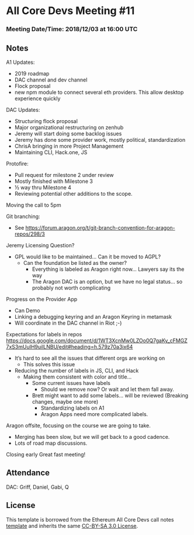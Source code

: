 # All Core Devs Meeting #11
### Meeting Date/Time: 2018/12/03 at 16:00 UTC

## Notes
A1 Updates:
- 2019 roadmap
- DAC channel and dev channel
- Flock proposal
- new npm module to connect several eth providers. This allow desktop experience quickly

DAC Updates:
- Structuring flock proposal
- Major organizational restructuring on zenhub
- Jeremy will start doing some backlog issues
- Jeremy has done some provider work, mostly political, standardization
- ChrisA bringing in more Project Management 
- Maintaining CLI, Hack.one, JS

Protofire:
- Pull request for milestone 2 under review
- Mostly finished with Milestone 3 
- ½ way thru Milestone 4
- Reviewing potential other additions to the scope.

Moving the call to 5pm

Git branching:
- See https://forum.aragon.org/t/git-branch-convention-for-aragon-repos/298/3

Jeremy Licensing Question?
- GPL would like to be maintained… Can it be moved to AGPL?
  - Can the foundation be listed as the owner? 
    - Everything is labeled as Aragon right now… Lawyers say its the way
    - The Aragon DAC is an option, but we have no legal status… so probably not worth complicating

Progress on the Provider App
- Can Demo
- Linking a debugging keyring and an Aragon Keyring in metamask
- Will coordinate in the DAC channel in Riot ;-)

Expectations for labels in repos https://docs.google.com/document/d/1WT3XcnMw0LZOo0Q7gaKy_cFMGZ7xS3mUuIH9uilLNBU/edit#heading=h.579z70a3ix64 
- It’s hard to see all the issues that different orgs are working on
  - This solves this issue
- Reducing the number of labels in JS, CLI, and Hack
  - Making them consistent with color and title…
    - Some current issues have labels 
      - Should we remove now? Or wait and let them fall away.
    - Brett might want to add some labels… will be reviewed (Breaking changes, maybe one more)
      - Standardizing labels on A1
      - Aragon Apps need more complicated labels.

Aragon offsite, focusing on the course we are going to take.
- Merging has been slow, but we will get back to a good cadence. 
- Lots of road map discussions. 

Closing early Great fast meeting!

## Attendance
DAC: Griff, Daniel, Gabi, Q

## License
This template is borrowed from the Ethereum All Core Devs call notes [template](https://github.com/ethereum/pm/blob/master/All%20Core%20Devs%20Meetings/Meeting%20Template.md) and inherits the same [CC-BY-SA 3.0 License](https://github.com/ethereum/pm/blob/master/LICENSE).
